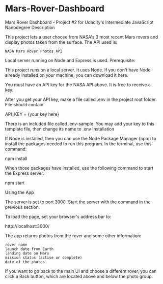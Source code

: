 # Mars-Rover-Dashboard

Mars Rover Dashboard - Project #2 for Udacity's Intermediate JavaScript Nanodegree
Description

This project lets a user choose from NASA's 3 most recent Mars rovers and display photos taken from the surface. The API used is:

    NASA Mars Rover Photos API

Local server running on Node and Express is used.
Prerequisite:

This project runs on a local server. It uses Node. If you don't have Node already installed on your machine, you can download it here.

You must have an API key for the NASA API above. It is free to receive a key.

After you get your API key, make a file called .env in the project root folder. File should contain:

API_KEY = {your key here}

There is an included file called .env-sample. You may add your key to this template file, then change its name to .env
Installation

If Node is installed, then you can use the Node Package Manager (npm) to install the packages needed to run this program. In the terminal, use this command:

npm install

When those packages have installed, use the following command to start the Express server.

npm start

Using the App

The server is set to port 3000. Start the server with the command in the previous section.

To load the page, set your browser's address bar to:

http://localhost:3000/

The app returns photos from the rover and some other information:

    rover name
    launch date from Earth
    landing date on Mars
    mission status (active or complete)
    date of the photos

If you want to go back to the main UI and choose a different rover, you can click a Back button, which are located above and below the photo group.
